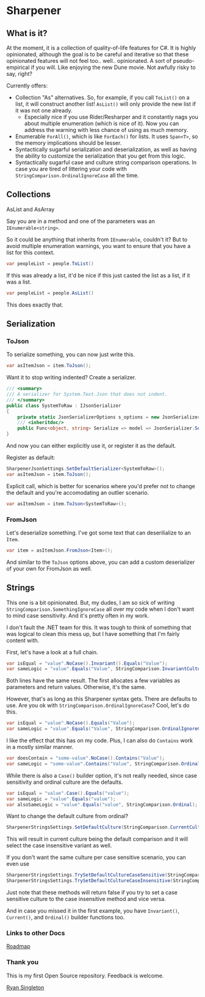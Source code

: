# Sharpener

## What is it?

At the moment, it is a collection of quality-of-life features for C#. It is highly opinionated, although the goal is to be careful and iterative so that these opinionated features will not feel too.. well.. opinionated. A sort of pseudo-empirical if you will. Like enjoying the new Dune movie. Not awfully risky to say, right?

Currently offers:

-   Collection "As" alternatives. So, for example, if you call `ToList()` on a list, it will construct another list! `AsList()` will only provide the new list if it was not one already.
    -   Especially nice if you use Rider/Resharper and it constantly nags you about multiple enumeration (which is nice of it). Now you can address the warning with less chance of using as much memory.
-   Enumerable `ForAll()`, which is like `ForEach()` for lists. It uses `Span<T>`, so the memory implications should be lesser.
-   Syntactically sugarful serialization and deserialization, as well as having the ability to customize the serialization that you get from this logic.
-   Syntactically sugarful case and culture string comparison operations. In case you are tired of littering your code with `StringComparison.OrdinalIgnoreCase` all the time.

## Collections

AsList and AsArray

Say you are in a method and one of the parameters was an `IEnumerable<string>`.

So it could be anything that inherits from `IEnumerable`, couldn't it? But to avoid multiple enumeration warnings, you want to ensure that you have a list for this context.

```cs
var peopleList = people.ToList()
```

If this was already a list, it'd be nice if this just casted the list as a list, if it was a list.

```cs
var peopleList = people.AsList()
```

This does exactly that.

## Serialization

### ToJson

To serialize something, you can now just write this.

```cs
var asItemJson = item.ToJson();
```

Want it to stop writing indented? Create a serializer.

```cs
/// <summary>
/// A serializer for System.Text.Json that does not indent.
/// </summary>
public class SystemToRaw : IJsonSerializer
{
    private static JsonSerializerOptions s_options = new JsonSerializerOptions { WriteIndented = false };
    /// <inheritdoc/>
    public Func<object, string> Serialize => model => JsonSerializer.Serialize(model, s_options);
}
```

And now you can either explicitly use it, or register it as the default.

Register as default:

```cs
SharpenerJsonSettings.SetDefaultSerializer<SystemToRaw>();
var asItemJson = item.ToJson();
```

Explicit call, which is better for scenarios where you'd prefer not to change the default and you're accomodating an outlier scenario.

```cs
var asItemJson = item.ToJson<SystemToRaw>();
```

### FromJson

Let's deserialize something. I've got some text that can deserilialize to an `Item`.

```cs
var item = asItemJson.FromJson<Item>();
```

And similar to the `ToJson` options above, you can add a custom deserializer of your own for FromJson as well.

## Strings

This one is a bit opinionated. But, my dudes, I am so sick of writing `StringComparison.SomethingIgnoreCase` all over my code when I don't want to mind case sensitivity. And it's pretty often in my work.

I don't fault the .NET team for this. It was tough to think of something that was logical to clean this mess up, but I have something that I'm fairly content with.

First, let's have a look at a full chain.

```cs
var isEqual = "value".NoCase().Invariant().Equals("Value");
var sameLogic = "value".Equals("Value", StringComparison.InvariantCultureIgnoreCase);
```

Both lines have the same result. The first allocates a few variables as parameters and return values. Otherwise, it's the same.

However, that's as long as this Sharpener syntax gets. There are defaults to use. Are you ok with `StringComparison.OrdinalIgnoreCase`? Cool, let's do this.

```cs
var isEqual = "value".NoCase().Equals("Value");
var sameLogic = "value".Equals("Value", StringComparison.OrdinalIgnoreCase);
```

I like the effect that this has on my code. Plus, I can also do `Contains` work in a mostly similar manner.

```cs
var doesContain = "some-value".NoCase().Contains("Value");
var sameLogic = "some-value".Contains("Value", StringComparison.OrdinalIgnoreCase);
```

While there is also a `Case()` builder option, it's not really needed, since case sensitivity and ordinal culture are the defaults.

```cs
var isEqual = "value".Case().Equals("value");
var sameLogic = "value".Equals("value");
var alsoSameLogic = "value".Equals("value", StringComparison.Ordinal);
```

Want to change the default culture from ordinal?

```cs
SharpenerStringsSettings.SetDefaultCulture(StringComparison.CurrentCulture);
```

This will result in current culture being the default comparison and it will select the case insensitive variant as well.

If you don't want the same culture per case sensitive scenario, you can even use

```cs
SharpenerStringsSettings.TrySetDefaultCultureCaseSensitive(StringComparison.CurrentCulture);
SharpenerStringsSettings.TrySetDefaultCultureCaseInsensitive(StringComparison.InvariantCultureIgnoreCase);
```

Just note that these methods will return false if you try to set a case sensitive culture to the case insensitive method and vice versa.

And in case you missed it in the first example, you have `Invariant()`, `Current()`, and `Ordinal()` builder functions too.

### Links to other Docs

[Roadmap](ROADMAP.MD)

### Thank you

This is my first Open Source repository. Feedback is welcome.

[Ryan Singleton](mailto:ryan@facefire.com)
